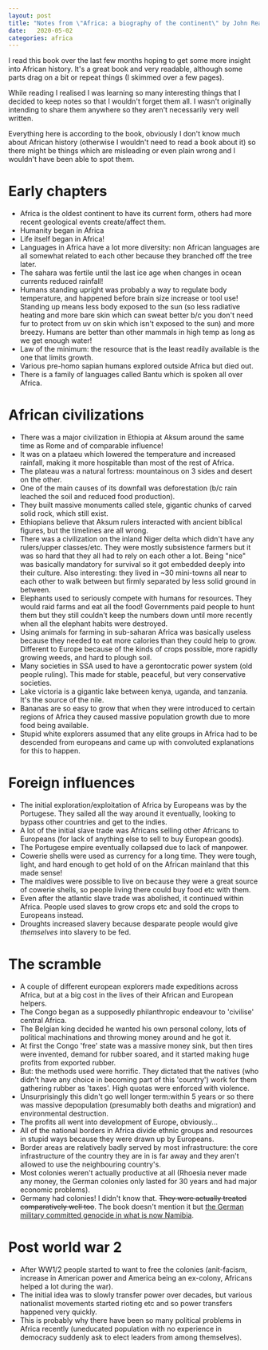 ```yaml
---
layout: post
title: "Notes from \"Africa: a biography of the continent\" by John Reader"
date:   2020-05-02
categories: africa
---
```


I read this book over the last few months hoping to get some more insight into
African history. It's a great book and very readable, although some parts drag
on a bit or repeat things (I skimmed over a few pages).

While reading I realised I was learning so many interesting things that I
decided to keep notes so that I wouldn't forget them all. I wasn't originally
intending to share them anywhere so they aren't necessarily very well written.

Everything here is according to the book, obviously I don't know much about
African history (otherwise I wouldn't need to read a book about it) so there
might be things which are misleading or even plain wrong and I wouldn't have
been able to spot them.


# Early chapters
* Africa is the oldest continent to have its current form, others had more recent geological events create/affect them.
* Humanity began in Africa
* Life itself began in Africa!
* Languages in Africa have a lot more diversity: non African languages are all somewhat related to each other because they branched off the tree later.
* The sahara was fertile until the last ice age when changes in ocean currents reduced rainfall!
* Humans standing upright was probably a way to regulate body temperature, and happened before brain size increase or tool use! Standing up means less body exposed to the sun (so less radiative heating and more bare skin which can sweat better b/c you don't need fur to protect from uv on skin which isn't exposed to the sun) and more breezy. Humans are better than other mammals in high temp as long as we get enough water!
* Law of the minimum: the resource that is the least readily available is the one that limits growth.
* Various pre-homo sapian humans explored outside Africa but died out. 
* There is a family of languages called Bantu which is spoken all over Africa.

# African civilizations

* There was a major civilization in Ethiopia at Aksum around the same time as Rome and of comparable influence!
* It was on a plataeu which lowered the temperature and increased rainfall, making it more hospitable than most of the rest of Africa.
* The plateau was a natural fortress: mountainous on 3 sides and desert on the other.
* One of the main causes of its downfall was deforestation (b/c rain leached the soil and reduced food production).
* They built massive monuments called stele, gigantic chunks of carved solid rock, which still exist.
* Ethiopians believe that Aksum rulers interacted with ancient biblical figures, but the timelines are all wrong.
* There was a civilization on the inland Niger delta which didn't have any rulers/upper classes/etc. They were mostly subsistence farmers but it was so hard that they all had to rely on each other a lot. Being "nice" was basically mandatory for survival so it got embedded deeply into their culture. Also interesting: they lived in ~30 mini-towns all near to each other to walk between but firmly separated by less solid ground in between.
* Elephants used to seriously compete with humans for resources. They would raid farms and eat all the food! Governments paid people to hunt them but they still couldn't keep the numbers down until more recently when all the elephant habits were destroyed.
* Using animals for farming in sub-saharan Africa was basically useless because they needed to eat more calories than they could help to grow. Different to Europe because of the kinds of crops possible, more rapidly growing weeds, and hard to plough soil.
* Many societies in SSA used to have a gerontocratic power system (old people ruling). This made for stable, peaceful, but very conservative societies.
* Lake victoria is a gigantic lake between kenya, uganda, and tanzania. It's the source of the nile.
* Bananas are so easy to grow that when they were introduced to certain regions of Africa they caused massive population growth due to more food being available.
* Stupid white explorers assumed that any elite groups in Africa had to be descended from europeans and came up with convoluted explanations for this to happen.

# Foreign influences
* The initial exploration/exploitation of Africa by Europeans was by the Portugese. They sailed all the way around it eventually, looking to bypass other countries and get to the indies.
* A lot of the initial slave trade was Africans selling other Africans to Europeans (for lack of anything else to sell to buy European goods).
* The Portugese empire eventually collapsed due to lack of manpower.
* Cowerie shells were used as currency for a long time. They were tough, light, and hard enough to get hold of on the African mainland that this made sense!
* The maldives were possible to live on because they were a great source of cowerie shells, so people living there could buy food etc with them. 
* Even after the atlantic slave trade was abolished, it continued within Africa. People used slaves to grow crops etc and sold the crops to Europeans instead.
* Droughts increased slavery because desparate people would give *themselves* into slavery to be fed. 


# The scramble
* A couple of different european explorers made expeditions across Africa, but at a big cost in the lives of their African and European helpers.
* The Congo began as a supposedly philanthropic endeavour to 'civilise' central Africa.
* The Belgian king decided he wanted his own personal colony, lots of political machinations and throwing money around and he got it.
* At first the Congo 'free' state was a massive money sink, but then tires were invented, demand for rubber soared, and it started making huge profits from exported rubber.
* But: the methods used were horrific. They dictated that the natives (who didn't have any choice in becoming part of this 'country') work for them gathering rubber as 'taxes'. High quotas were enforced with violence.
* Unsurprisingly this didn't go well longer term:within 5 years or so there was massive depopulation (presumably both deaths and migration) and environmental destruction.
* The profits all went into development of Europe, obviously...
* All of the national borders in Africa divide ethnic groups and resources in stupid ways because they were drawn up by Europeans.
* Border areas are relatively badly served by most infrastructure: the core infrastructure of the country they are in is far away and they aren't allowed to use the neighbouring country's.
* Most colonies weren't actually productive at all (Rhoesia never made any money, the German colonies only lasted for 30 years and had major economic problems).
* Germany had colonies! I didn't know that. ~~They were actually treated comparatively well too~~. The book doesn't mention it but [the German military committed genocide  in what is now Namibia](https://en.wikipedia.org/wiki/German_colonial_empire#Rebellions_and_genocide).


# Post world war 2

* After WW1/2 people started to want to free the colonies (anit-facism, increase in American power and America being an ex-colony, Africans helped a lot during the war).
* The initial idea was to slowly transfer power over decades, but various nationalist movements started rioting etc and so power transfers happened very quickly.
* This is probably why there have been so many political problems in Africa recently (uneducated population with no experience in democracy suddenly ask to elect leaders from among themselves).
